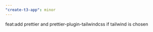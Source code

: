 ```yaml
---
"create-t3-app": minor
---
```


feat:add prettier and prettier-plugin-tailwindcss if tailwind is chosen
